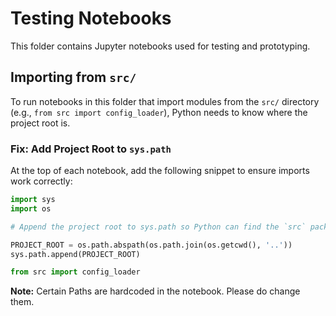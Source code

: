 # Testing Notebooks

This folder contains Jupyter notebooks used for testing and prototyping.

## Importing from `src/`

To run notebooks in this folder that import modules from the `src/` directory (e.g., `from src import config_loader`), Python needs to know where the project root is.

### Fix: Add Project Root to `sys.path`

At the top of each notebook, add the following snippet to ensure imports work correctly:

```python
import sys
import os

# Append the project root to sys.path so Python can find the `src` package

PROJECT_ROOT = os.path.abspath(os.path.join(os.getcwd(), '..'))
sys.path.append(PROJECT_ROOT)

from src import config_loader
```

**Note:** Certain Paths are hardcoded in the notebook. Please do change them.
